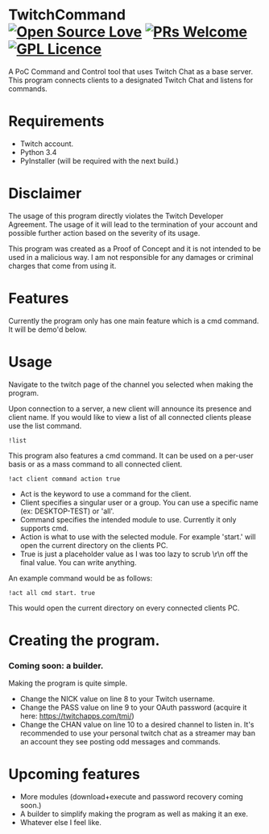 # TwitchCommand [![Open Source Love](https://badges.frapsoft.com/os/v2/open-source.svg?v=103)](https://github.com/ellerbrock/open-source-badges/) [![PRs Welcome](https://img.shields.io/badge/PRs-welcome-brightgreen.svg?style=flat-square)](http://makeapullrequest.com) [![GPL Licence](https://badges.frapsoft.com/os/gpl/gpl.svg?v=103)](https://opensource.org/licenses/GPL-3.0/)
A PoC Command and Control tool that uses Twitch Chat as a base server. This program connects clients to a designated Twitch Chat and listens for commands.

# Requirements
- Twitch account.
- Python 3.4
- PyInstaller (will be required with the next build.)

# Disclaimer
The usage of this program directly violates the Twitch Developer Agreement. The usage of it will lead to the termination of your account and possible further action based on the severity of its usage.

This program was created as a Proof of Concept and it is not intended to be used in a malicious way. I am not responsible for any damages or criminal charges that come from using it.

# Features
Currently the program only has one main feature which is a cmd command. It will be demo'd below.

# Usage
Navigate to the twitch page of the channel you selected when making the program.

Upon connection to a server, a new client will announce its presence and client name. If you would like to view a list of all connected clients please use the list command. 
```
!list
```
This program also features a cmd command. It can be used on a per-user basis or as a mass command to all connected client.
```
!act client command action true
```
- Act is the keyword to use a command for the client.
- Client specifies a singular user or a group. You can use a specific name (ex: DESKTOP-TEST) or 'all'.
- Command specifies the intended module to use. Currently it only supports cmd.
- Action is what to use with the selected module. For example 'start.' will open the current directory on the clients PC.
- True is just a placeholder value as I was too lazy to scrub \r\n off the final value. You can write anything.

An example command would be as follows:
```
!act all cmd start. true
```
This would open the current directory on every connected clients PC.

# Creating the program.
### Coming soon: a builder.
Making the program is quite simple. 
- Change the NICK value on line 8 to your Twitch username.
- Change the PASS value on line 9 to your OAuth password (acquire it here: https://twitchapps.com/tmi/)
- Change the CHAN value on line 10 to a desired channel to listen in. It's recommended to use your personal twitch chat as a streamer may ban an account they see posting odd messages and commands.

# Upcoming features
- More modules (download+execute and password recovery coming soon.)
- A builder to simplify making the program as well as making it an exe.
- Whatever else I feel like.
